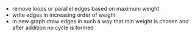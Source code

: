 - remove loops or parallel edges based on maximum weight
- write edges in increasing order of weight
- in new graph draw edges in such a way that min weight is chosen and after addition no cycle is formed
